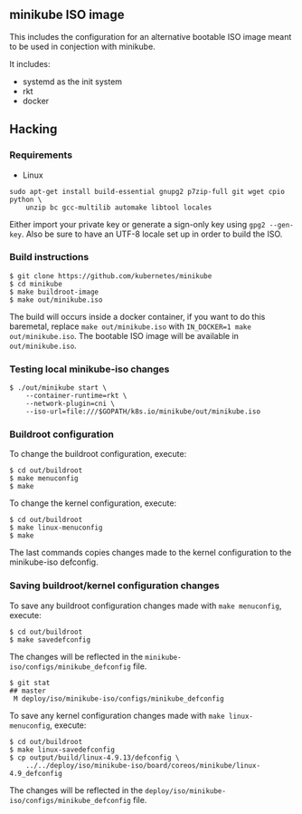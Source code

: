 ## minikube ISO image

This includes the configuration for an alternative bootable ISO image meant to be used in conjection with minikube.

It includes:
- systemd as the init system
- rkt
- docker

## Hacking

### Requirements

* Linux
```
sudo apt-get install build-essential gnupg2 p7zip-full git wget cpio python \
	unzip bc gcc-multilib automake libtool locales
```

Either import your private key or generate a sign-only key using `gpg2 --gen-key`.
Also be sure to have an UTF-8 locale set up in order to build the ISO.

### Build instructions

```
$ git clone https://github.com/kubernetes/minikube
$ cd minikube
$ make buildroot-image
$ make out/minikube.iso
```

The build will occurs inside a docker container, if you want to do this
baremetal, replace `make out/minikube.iso` with `IN_DOCKER=1 make out/minikube.iso`.
The bootable ISO image will be available in `out/minikube.iso`.

### Testing local minikube-iso changes

```
$ ./out/minikube start \
    --container-runtime=rkt \
    --network-plugin=cni \
    --iso-url=file:///$GOPATH/k8s.io/minikube/out/minikube.iso
```

### Buildroot configuration

To change the buildroot configuration, execute:

```
$ cd out/buildroot
$ make menuconfig
$ make
```

To change the kernel configuration, execute:

```
$ cd out/buildroot
$ make linux-menuconfig
$ make
```

The last commands copies changes made to the kernel configuration to the minikube-iso defconfig.

### Saving buildroot/kernel configuration changes

To save any buildroot configuration changes made with `make menuconfig`, execute:

```
$ cd out/buildroot
$ make savedefconfig
```

The changes will be reflected in the `minikube-iso/configs/minikube_defconfig` file.

```
$ git stat
## master
 M deploy/iso/minikube-iso/configs/minikube_defconfig
```

To save any kernel configuration changes made with `make linux-menuconfig`, execute:

```
$ cd out/buildroot
$ make linux-savedefconfig
$ cp output/build/linux-4.9.13/defconfig \
    ../../deploy/iso/minikube-iso/board/coreos/minikube/linux-4.9_defconfig
```

The changes will be reflected in the `deploy/iso/minikube-iso/configs/minikube_defconfig` file.
